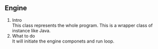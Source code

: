 ## Engine
1. Intro  
This class represents the whole program. This is a wrapper class of instance like Java.
2. What to do  
It will initiate the engine componets and run loop.
